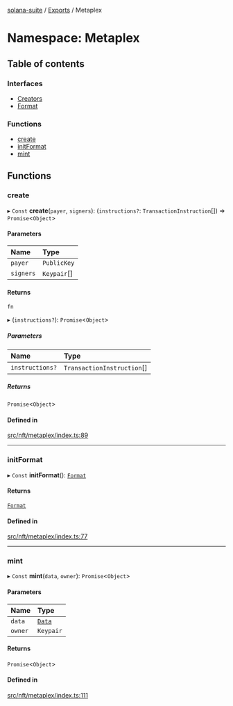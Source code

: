 [solana-suite](../README.md) / [Exports](../modules.md) / Metaplex

# Namespace: Metaplex

## Table of contents

### Interfaces

- [Creators](../interfaces/Metaplex.Creators.md)
- [Format](../interfaces/Metaplex.Format.md)

### Functions

- [create](Metaplex.md#create)
- [initFormat](Metaplex.md#initformat)
- [mint](Metaplex.md#mint)

## Functions

### create

▸ `Const` **create**(`payer`, `signers`): (`instructions?`: `TransactionInstruction`[]) => `Promise`<`Object`\>

#### Parameters

| Name | Type |
| :------ | :------ |
| `payer` | `PublicKey` |
| `signers` | `Keypair`[] |

#### Returns

`fn`

▸ (`instructions?`): `Promise`<`Object`\>

##### Parameters

| Name | Type |
| :------ | :------ |
| `instructions?` | `TransactionInstruction`[] |

##### Returns

`Promise`<`Object`\>

#### Defined in

[src/nft/metaplex/index.ts:89](https://github.com/fukaoi/solana-suite/blob/17adcd0/src/nft/metaplex/index.ts#L89)

___

### initFormat

▸ `Const` **initFormat**(): [`Format`](../interfaces/Metaplex.Format.md)

#### Returns

[`Format`](../interfaces/Metaplex.Format.md)

#### Defined in

[src/nft/metaplex/index.ts:77](https://github.com/fukaoi/solana-suite/blob/17adcd0/src/nft/metaplex/index.ts#L77)

___

### mint

▸ `Const` **mint**(`data`, `owner`): `Promise`<`Object`\>

#### Parameters

| Name | Type |
| :------ | :------ |
| `data` | [`Data`](../classes/MetaplexInstructure.Data.md) |
| `owner` | `Keypair` |

#### Returns

`Promise`<`Object`\>

#### Defined in

[src/nft/metaplex/index.ts:111](https://github.com/fukaoi/solana-suite/blob/17adcd0/src/nft/metaplex/index.ts#L111)
